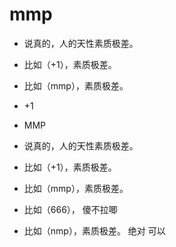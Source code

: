 # mmp

- 说真的，人的天性素质极差。
- 比如（+1），素质极差。
- 比如（mmp），素质极差。
- +1
- MMP
- 说真的，人的天性素质极差。
- 比如（+1），素质极差。
- 比如（mmp），素质极差。

- 比如（666）， 傻不拉唧
- 比如（nmp），素质极差。
  绝对 可以